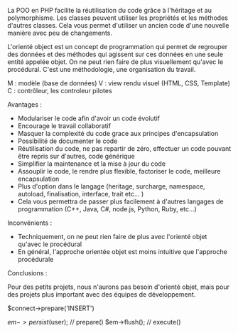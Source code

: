 La POO en PHP facilite la réutilisation du code grâce à l'héritage et au polymorphisme. Les classes peuvent utiliser les propriétés et les méthodes d'autres classes. Cela vous permet d'utiliser un ancien code d'une nouvelle manière avec peu de changements.

L'orienté object est un concept de programmation qui permet de regrouper des données et des méthodes qui agissent sur ces données en une seule entité appelée objet.
On ne peut rien faire de plus visuellement qu'avec le procédural. C'est une méthodologie, une organisation du travail.

M : modèle (base de données)
V : view rendu visuel (HTML, CSS, Template)
C : contrôleur, les controleur pilotes

Avantages :

- Modulariser le code afin d'avoir un code évolutif
- Encourage le travail collaboratif
- Masquer la complexité du code grace aux principes d'encapsulation
- Possibilité de documenter le code
- Réutilisation du code, ne pas repartir de zéro, effectuer un code pouvant être repris sur d'autres, code générique
- Simplifier la maintenance et la mise à jour du code
- Assouplir le code, le rendre plus flexible, factoriser le code, meilleure encapsulation
- Plus d'option dans le langage (heritage, surcharge, namespace, autoload, finalisation, interface, trait etc... )
- Cela vous permettra de passer plus facilement à d'autres langages de programmation (C++, Java, C#, node.js, Python, Ruby, etc...)

Inconvénients :

- Techniquement, on ne peut rien faire de plus avec l'orienté objet qu'avec le procédural
- En général, l'approche orientée objet est moins intuitive que l'approche procédurale

Conclusions :

Pour des petits projets, nous n'aurons pas besoin d'orienté objet, mais pour des projets plus important avec des équipes de développement.

$connect->prepare('INSERT')

$em->persist($user); // prepare()
$em->flush(); // execute()
